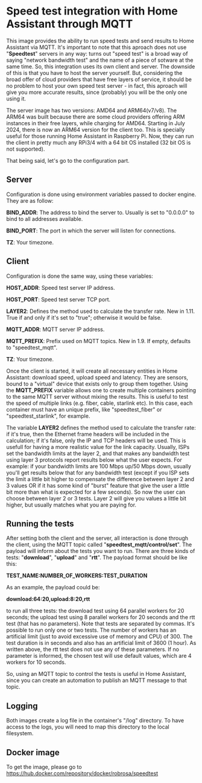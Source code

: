 # Speed test integration with Home Assistant through MQTT

This image provides the ability to run speed tests and send results to Home Assistant via MQTT. It's important to note that this aproach does not use "**Speedtest**" servers in any way: turns out "speed test" is a broad way of saying "network bandwidth test" and the name of a piece of sotware at the same time. So, this integration uses its own client and server. The downside of this is that you have to host the server yourself. But, considering the broad offer of cloud providers that have free layers of service, it should be no problem to host your own speed test server - in fact, this aproach will give you more accurate results, since (probably) you will be the only one using it.

The server image has two versions: AMD64 and ARM64(v7/v8). The ARM64 was built because there are some cloud providers offering ARM instances in their free layers, while charging for AMD64. Starting in July 2024, there is now an ARM64 version for the client too. This is specially useful for those running Home Assistant in Raspberry Pi. Now, they can run the client in pretty much any RPi3/4 with a 64 bit OS installed (32 bit OS is not supported).

That being said, let's go to the configuration part.

## Server

Configuration is done using environment variables passed to docker engine. They are as follow:

**BIND_ADDR**: The address to bind the server to. Usually is set to "0.0.0.0" to bind to all addresses available.

**BIND_PORT**: The port in which the server will listen for connections.

**TZ**: Your timezone.

## Client

Configuration is done the same way, using these variables:

**HOST_ADDR**: Speed test server IP address.

**HOST_PORT**: Speed test server TCP port.

**LAYER2**: Defines the method used to calculate the transfer rate. New in 1.11. True if and only if it's set to "true"; otherwise it would be false.

**MQTT_ADDR**: MQTT server IP address.

**MQTT_PREFIX**: Prefix used on MQTT topics. New in 1.9. If empty, defaults to "speedtest_mqtt".

**TZ**: Your timezone.

Once the client is started, it will create all necessary entities in Home Assistant: download speed, upload speed and latency. They are sensors, bound to a "virtual" device that exists only to group them together. Using the **MQTT_PREFIX** variable allows one to create multiple containers pointing to the same MQTT server without mixing the results. This is useful to test the speed of multiple links (e.g. fiber, cable, starlink etc). In this case, each container must have an unique prefix, like "speedtest_fiber" or "speedtest_starlink", for example.

The variable **LAYER2** defines the method used to calculate the transfer rate: if it's true, then the Ethernet frame headers will be included in the calculation; if it's false, only the IP and TCP headers will be used. This is usefull for having a more realistic value for the link capacity. Usually, ISPs set the bandwidth limits at the layer 2, and that makes any bandwidth test using layer 3 protocols report results below what the user expects. For example: if your bandwidth limits are 100 Mbps up/50 Mbps down, usually you'll get results below that for any bandwidth test (except if you ISP sets the limit a little bit higher to compensate the difference between layer 2 and 3 values OR if it has some kind of "burst" feature that give the user a little bit more than what is expected for a few seconds). So now the user can choose between layer 2 or 3 tests. Layer 2 will give you values a little bit higher, but usually matches what you are paying for.

## Running the tests

After setting both the client and the server, all interaction is done through the client, using the MQTT topic called "**speedtest_mqtt/control/set**". The payload will inform about the tests you want to run. There are three kinds of tests: "**download**", "**upload**" and "**rtt**". The payload format should be like this:

**TEST_NAME:NUMBER_OF_WORKERS:TEST_DURATION**

As an example, the payload could be:

**download:64:20,upload:8:20,rtt**

to run all three tests: the download test using 64 parallel workers for 20 seconds; the upload test using 8 parallel workers for 20 seconds and the rtt test (that has no parameters). Note that tests are separated by commas. It's possible to run only one or two tests. The number of workers has an artificial limit (just to avoid excessive use of memory and CPU) of 300. The test duration is in seconds and also has an artificial limit of 3600 (1 hour). As written above, the rtt test does not use any of these parameters. If no parameter is informed, the chosen test will use default values, which are 4 workers for 10 seconds.

So, using an MQTT topic to control the tests is useful in Home Assistant, since you can create an automation to publish an MQTT message to that topic.

## Logging

Both images create a log file in the container's "/log" directory. To have access to the logs, you will need to map this directory to the local filesystem.

## Docker image

To get the image, please go to https://hub.docker.com/repository/docker/robrosa/speedtest


